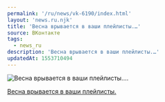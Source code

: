 ```yaml
---
permalink: '/ru/news/vk-6190/index.html'
layout: 'news.ru.njk'
title: 'Весна врывается в ваши плейлисты.…'
source: ВКонтакте
tags:
  - news_ru
description: 'Весна врывается в ваши плейлисты.…'
updatedAt: 1553710494
---
```

![Весна врывается в ваши плейлисты.…](https://sun9-64.userapi.com/impf/c637630/v637630075/3d839/QoS1sHwG3kY.jpg?size=512x512&quality=96&proxy=1&sign=78f0106029e090c8282f188bbe1dea0a&c_uniq_tag=rswCnCSV4C4IHfNBivKw_eISXAbwtArby3iNpAlcW5E&type=album)

[Весна врывается в ваши плейлисты.](https://m.vk.com/audio?act=audio_playlist-131429_53182299&api_view=675558f9557d98367ad385558f9187)
